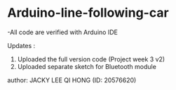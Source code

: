 # Arduino-line-following-car

-All code are verified with Arduino IDE

Updates :
1. Uploaded the full version code (Project week 3 v2)
2. Uploaded separate sketch for Bluetooth module




author: JACKY LEE QI HONG (ID: 20576620)
